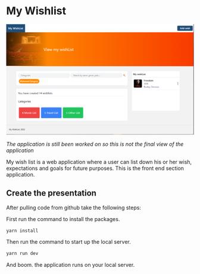 # My Wishlist

![wishlist](./public/img/wishlist.PNG)

_The application is still been worked on so this is not the final view of the application_

My wish list is a web application where a user can list down
his or her wish, expectations and goals for future purposes.
This is the front end section application.

## Create the presentation

After pulling code from github take the following steps:

First run the command to install the packages.

```bash
yarn install
```

Then run the command to start up the local server. 

```bash
yarn run dev
```

And boom. the application runs on your local server.



